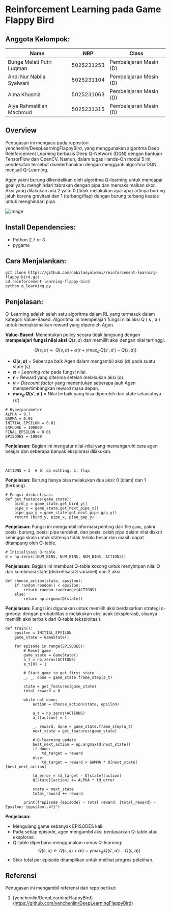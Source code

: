 # Reinforcement Learning pada Game Flappy Bird

## Anggota Kelompok:

| Name                      | NRP        | Class                  |
| ------------------------- | ---------- | ---------------------- |
| Bunga Melati Putri Luqman | 5025231253 | Pembelajaran Mesin (D) |
| Andi Nur Nabila Syalwani  | 5025231104 | Pembelajaran Mesin (D) |
| Alma Khusnia              | 5025231063 | Pembelajaran Mesin (D) |
| Alya Rahmatillah Machmud  | 5025231315 | Pembelajaran Mesin (D) |

## Overview

Penugasan ini mengacu pada repositori yenchenlin/DeepLearningFlappyBird, yang menggunakan algoritma Deep Reinforcement Learning berbasis Deep Q-Network (DQN) dengan bantuan TensorFlow dan OpenCV. Namun, dalam tugas Hands-On modul 5 ini, pendekatan tersebut disederhanakan dengan mengganti algoritma DQN menjadi Q-Learning.

Agen yakni burung dikendalikan oleh algoritma Q-learning untuk mencapai goal yaitu menghindari tabrakan dengan pipa dan memaksimalkan skor. Aksi yang dilakukan ada 2 yaitu 0 (tidak melakukan apa-apa) artinya burung jatuh karena gravitasi dan 1 (terbang/flap) dengan burung terbang keatas untuk menghindari pipa

![image](https://github.com/user-attachments/assets/32ab4609-4c97-4fc0-9b31-bb58247edbf1)

## Install Dependencies:

- Python 2.7 or 3
- pygame

## Cara Menjalankan:

```
git clone https://github.com/nabilasyalwani/reinforcement-learning-flappy-bird.git
cd reinforcement-learning-flappy-bird
python q_learning.py
```

## Penjelasan:

Q-Learning adalah salah satu algoritma dalam RL yang termasuk dalam kategori Value-Based. Algoritma ini mempelajari fungsi nilai aksi Q ( s , a ) untuk memaksimalkan reward yang diperoleh Agen.

**Value-Based**: Menentukan policy secara tidak langsung dengan **mempelajari fungsi nilai aksi** $Q(s, a)$ dan memilih aksi dengan nilai tertinggi.

$$
Q(s, a) \leftarrow Q(s, a) + \alpha \left( r + \gamma \max_{a'} Q(s', a') - Q(s, a) \right)
$$

- **$Q(s, a)$** = Seberapa baik Agen dalam mengambil aksi ($a$) pada suatu state ($s$).
- **$\alpha$** = _Learning rate_ pada fungsi nilai.
- **$r$** = Reward yang diterima setelah melakukan aksi ($a$).
- **$\gamma$** = _Discount factor_ yang menentukan seberapa jauh Agen mempertimbangkan reward masa depan.
- **$\max_{a'} Q(s', a')$** = Nilai terbaik yang bisa diperoleh dari state selanjutnya ($s'$).

```
# Hyperparameter
ALPHA = 0.7
GAMMA = 0.95
INITIAL_EPSILON = 0.01
EXPLORE = 100000
FINAL_EPSILON = 0.01
EPISODES = 10000
```

**Penjelasan:**
Bagian ini mengatur nilai-nilai yang memengaruhi cara agen belajar dan seberapa banyak eksplorasi dilakukan.

<br>

```
ACTIONS = 2  # 0: do nothing, 1: flap
```

**Penjelasan:**
Burung hanya bisa melakukan dua aksi: 0 (diam) dan 1 (terbang).
<br>

```
# Fungsi diskretisasi
def get_features(game_state):
    bird_y = game_state.get_bird_y()
    pipe_x = game_state.get_next_pipe_x()
    pipe_gap_y = game_state.get_next_pipe_gap_y()
    return (bird_y, pipe_x, pipe_gap_y)
```

**Penjelasan:**
Fungsi ini mengambil informasi penting dari file `game`, yakni posisi burung, posisi pipa terdekat, dan posisi celah pipa dalam nilai diskrit sehingga skala untuk statenya tidak terlalu besar dan masih dapat ditampung oleh Q-table.
<br>

```
# Inisialisasi Q-table
Q = np.zeros((NUM_BINS, NUM_BINS, NUM_BINS, ACTIONS))
```

**Penjelasan:**
Bagian ini membuat Q-table kosong untuk menyimpan nilai Q dari kombinasi state (diskretisasi 3 variabel) dan 2 aksi.
<br>

```
def choose_action(state, epsilon):
    if random.random() < epsilon:
        return random.randrange(ACTIONS)
    else:
        return np.argmax(Q[state])
```

**Penjelasan:**
Fungsi ini digunakan untuk memilih aksi berdasarkan strategi ε-greedy: dengan probabilitas ε melakukan aksi acak (eksplorasi), sisanya memilih aksi terbaik dari Q-table (eksploitasi).
<br>

```
def train():
    epsilon = INITIAL_EPSILON
    game_state = GameState()

    for episode in range(EPISODES):
        # Reset game
        game_state = GameState()
        a_t = np.zeros(ACTIONS)
        a_t[0] = 1

        # Start game to get first state
        _, _, done = game_state.frame_step(a_t)

        state = get_features(game_state)
        total_reward = 0

        while not done:
            action = choose_action(state, epsilon)

            a_t = np.zeros(ACTIONS)
            a_t[action] = 1

            _, reward, done = game_state.frame_step(a_t)
            next_state = get_features(game_state)

            # Q-learning update
            best_next_action = np.argmax(Q[next_state])
            if done:
                td_target = reward
            else:
                td_target = reward + GAMMA * Q[next_state][best_next_action]

            td_error = td_target - Q[state][action]
            Q[state][action] += ALPHA * td_error

            state = next_state
            total_reward += reward

        print(f"Episode {episode} - Total reward: {total_reward} - Epsilon: {epsilon:.4f}")
```

**Penjelasan:**

- Mengulang game sebanyak EPISODES kali.
- Pada setiap episode, agen mengambil aksi berdasarkan Q-table atau eksplorasi.
- Q-table diperbarui menggunakan rumus Q-learning:
  $$
  Q(s, a) \leftarrow Q(s, a) + \alpha \left( r + \gamma \max_{a'} Q(s', a') - Q(s, a) \right)
  $$
- Skor total per episode ditampilkan untuk melihat progres pelatihan.

## Referensi

Penugasan ini mengambil referensi dari repo berikut:

1. [yenchenlin/DeepLearningFlappyBird] (https://github.com/yenchenlin/DeepLearningFlappyBird)
